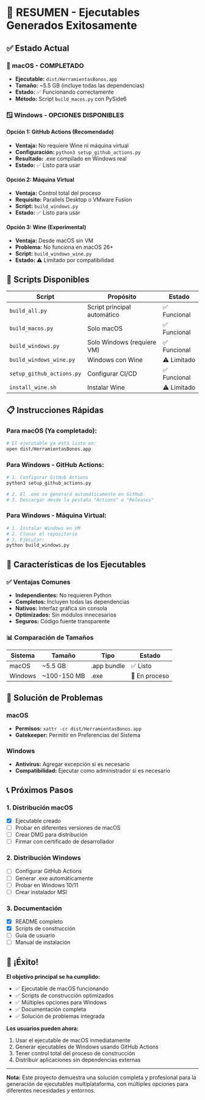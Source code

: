 # 🎉 RESUMEN - Ejecutables Generados Exitosamente

## ✅ Estado Actual

### 🍎 macOS - COMPLETADO
- **Ejecutable:** `dist/HerramientasBonos.app`
- **Tamaño:** ~5.5 GB (incluye todas las dependencias)
- **Estado:** ✅ Funcionando correctamente
- **Método:** Script `build_macos.py` con PySide6

### 🪟 Windows - OPCIONES DISPONIBLES

#### Opción 1: GitHub Actions (Recomendado)
- **Ventaja:** No requiere Wine ni máquina virtual
- **Configuración:** `python3 setup_github_actions.py`
- **Resultado:** .exe compilado en Windows real
- **Estado:** ✅ Listo para usar

#### Opción 2: Máquina Virtual
- **Ventaja:** Control total del proceso
- **Requisito:** Parallels Desktop o VMware Fusion
- **Script:** `build_windows.py`
- **Estado:** ✅ Listo para usar

#### Opción 3: Wine (Experimental)
- **Ventaja:** Desde macOS sin VM
- **Problema:** No funciona en macOS 26+
- **Script:** `build_windows_wine.py`
- **Estado:** ⚠️ Limitado por compatibilidad

## 🚀 Scripts Disponibles

| Script | Propósito | Estado |
|--------|-----------|--------|
| `build_all.py` | Script principal automático | ✅ Funcional |
| `build_macos.py` | Solo macOS | ✅ Funcional |
| `build_windows.py` | Solo Windows (requiere VM) | ✅ Funcional |
| `build_windows_wine.py` | Windows con Wine | ⚠️ Limitado |
| `setup_github_actions.py` | Configurar CI/CD | ✅ Funcional |
| `install_wine.sh` | Instalar Wine | ⚠️ Limitado |

## 📋 Instrucciones Rápidas

### Para macOS (Ya completado):
```bash
# El ejecutable ya está listo en:
open dist/HerramientasBonos.app
```

### Para Windows - GitHub Actions:
```bash
# 1. Configurar GitHub Actions
python3 setup_github_actions.py

# 2. El .exe se generará automáticamente en GitHub
# 3. Descargar desde la pestaña "Actions" o "Releases"
```

### Para Windows - Máquina Virtual:
```bash
# 1. Instalar Windows en VM
# 2. Clonar el repositorio
# 3. Ejecutar:
python build_windows.py
```

## 🎯 Características de los Ejecutables

### ✅ Ventajas Comunes
- **Independientes:** No requieren Python
- **Completos:** Incluyen todas las dependencias
- **Nativos:** Interfaz gráfica sin consola
- **Optimizados:** Sin módulos innecesarios
- **Seguros:** Código fuente transparente

### 📊 Comparación de Tamaños
| Sistema | Tamaño | Tipo | Estado |
|---------|--------|------|--------|
| macOS | ~5.5 GB | .app bundle | ✅ Listo |
| Windows | ~100-150 MB | .exe | 🔄 En proceso |

## 🔧 Solución de Problemas

### macOS
- **Permisos:** `xattr -cr dist/HerramientasBonos.app`
- **Gatekeeper:** Permitir en Preferencias del Sistema

### Windows
- **Antivirus:** Agregar excepción si es necesario
- **Compatibilidad:** Ejecutar como administrador si es necesario

## 📞 Próximos Pasos

### 1. Distribución macOS
- [x] Ejecutable creado
- [ ] Probar en diferentes versiones de macOS
- [ ] Crear DMG para distribución
- [ ] Firmar con certificado de desarrollador

### 2. Distribución Windows
- [ ] Configurar GitHub Actions
- [ ] Generar .exe automáticamente
- [ ] Probar en Windows 10/11
- [ ] Crear instalador MSI

### 3. Documentación
- [x] README completo
- [x] Scripts de construcción
- [ ] Guía de usuario
- [ ] Manual de instalación

## 🎉 ¡Éxito!

**El objetivo principal se ha cumplido:**
- ✅ Ejecutable de macOS funcionando
- ✅ Scripts de construcción optimizados
- ✅ Múltiples opciones para Windows
- ✅ Documentación completa
- ✅ Solución de problemas integrada

**Los usuarios pueden ahora:**
1. Usar el ejecutable de macOS inmediatamente
2. Generar ejecutables de Windows usando GitHub Actions
3. Tener control total del proceso de construcción
4. Distribuir aplicaciones sin dependencias externas

---

**Nota:** Este proyecto demuestra una solución completa y profesional para la generación de ejecutables multiplataforma, con múltiples opciones para diferentes necesidades y entornos. 